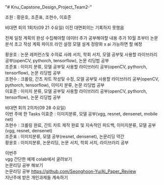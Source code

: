 "# Knu_Capstone_Design_Project_Team2-" 


조원 : 황윤호, 조준표, 조현수, 이효준



비대면 회의 1회차(09 21 수요일)
  이전 대면회의는 기록하지 못했음
   
  전체 일정 계획의 완성
  수집해야할 데이터 추가 
  공부해야할 내용 추가
  10월 초부터 논문 분석
  초고 작성 계획
  파이프 라인 설정
  모델 설계 정량화
  x ai 가능하면 할 예정
  
  황윤호 : 논문 레퍼런스및 수의료 사례 서치, 학회 서치, 모델 공부및 사용할 라이브러리 공부(openCV, pythorch, tensorflow), 논문 리딩법 공부  
  조준표 : 이미지 분류, 모델 공부및 사용할 라이브러리 공부(openCV, pythorch, tensorflow), 논문 리딩법 공부  
  조현수 : 크롤링, 간츠 차트 작성및 수정, 모델 공부및 사용할 라이브러리 공부(openCV, pythorch, tensorflow), 이미지 분류, 논문 리딩법 공부  
  이효준 : 이미지 분류, 모델 공부및 사용할 라이브러리 공부(openCV, pythorch, tensorflow), 논문 리딩법 공부  

비대면 회의 2의차(09 28 수요일)    
  이번 주에 한 Tasks
  이효준 : 이미지분류, 모델 공부(vgg, resnet, densenet, mobile net)  
  조현수 : 크롤링 완료, 간트 차트 제작 완료 및 지속적인 피드백, 이미지분류, 모델 공부(vgg, resnet, densenet)   
  조준표 : 이미지분류, 모델 공부(resnet, densenet), 논문리딩 약간  
  황윤호 : 이미지분류,  논문리딩, 논문 서치, 학회 서치, 라이브러리 공부  
  
  이번주  
  vgg 간단한 예제 colab에서 굴려보기  
  논문리딩 공부 해보기  
  논문리딩 공부 https://github.com/Seonghoon-Yu/AI_Paper_Review  
  지난주에 받은 개인과제들 계속하기
